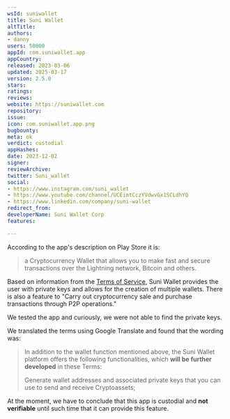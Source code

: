 ```yaml
---
wsId: suniwallet
title: Suni Wallet
altTitle: 
authors:
- danny
users: 50000
appId: com.suniwallet.app
appCountry: 
released: 2023-03-06
updated: 2025-03-17
version: 2.5.0
stars: 
ratings: 
reviews: 
website: https://suniwallet.com
repository: 
issue: 
icon: com.suniwallet.app.png
bugbounty: 
meta: ok
verdict: custodial
appHashes: 
date: 2023-12-02
signer: 
reviewArchive: 
twitter: Suni_wallet
social:
- https://www.instagram.com/suni_wallet
- https://www.youtube.com/channel/UCEimtCczYVdwvGx1SCLdhYQ
- https://www.linkedin.com/company/suni-wallet
redirect_from: 
developerName: Suni Wallet Corp
features: 

---
```


According to the app's description on Play Store it is:

> a Cryptocurrency Wallet that allows you to make fast and secure transactions over the Lightning network, Bitcoin and others.

Based on information from the [Terms of Service](https://suniwallet.com/terminos-3-2-2/), Suni Wallet provides the user with private keys and allows for the creation of multiple wallets. There is also a feature to "Carry out cryptocurrency sale and purchase transactions through P2P operations."

We tested the app and curiously, we were not able to find the private keys. 

We translated the terms using Google Translate and found that the wording was:

  > In addition to the wallet function mentioned above, the Suni Wallet platform offers the following functionalities, which **will be further developed** in these Terms:
  >
  > Generate wallet addresses and associated private keys that you can use to send and receive Cryptoassets;

At the moment, we have to conclude that this app is custodial and **not verifiable** until such time that it can provide this feature.

